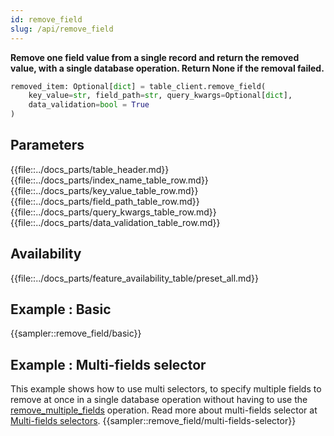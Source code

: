 ```yaml
---
id: remove_field
slug: /api/remove_field
---
```


**Remove one field value from a single record and return the removed value, with a single database operation. 
Return None if the removal failed.**

```python
removed_item: Optional[dict] = table_client.remove_field(
    key_value=str, field_path=str, query_kwargs=Optional[dict],
    data_validation=bool = True
)
```

## Parameters

{{file::../docs_parts/table_header.md}}
{{file::../docs_parts/index_name_table_row.md}}
{{file::../docs_parts/key_value_table_row.md}}
{{file::../docs_parts/field_path_table_row.md}}
{{file::../docs_parts/query_kwargs_table_row.md}}
{{file::../docs_parts/data_validation_table_row.md}}

## Availability
{{file::../docs_parts/feature_availability_table/preset_all.md}}

## Example : Basic
{{sampler::remove_field/basic}}

## Example : Multi-fields selector
This example shows how to use multi selectors, to specify multiple fields to remove at once in a single database 
operation without having to use the [remove_multiple_fields](../api/remove_multiple_fields.md) operation. 
Read more about multi-fields selector at [Multi-fields selectors](../basics/multi_fields_selectors). 
{{sampler::remove_field/multi-fields-selector}}